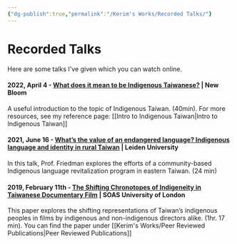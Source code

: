```yaml
---
{"dg-publish":true,"permalink":"/Kerim's Works/Recorded Talks/"}
---
```


# Recorded Talks

Here are some talks I've given which you can watch online.

#### 2022, April 4 - [What does it mean to be Indigenous Taiwanese?](https://youtu.be/YLvQ2ddDxss) | New Bloom
A useful introduction to the topic of Indigenous Taiwan. (40min). For more resources, see my reference page: [[Intro to Indigenous Taiwan\|Intro to Indigenous Taiwan]]
#### 2021, June 16 - [What’s the value of an endangered language? Indigenous language and identity in rural Taiwan](https://www.youtube.com/watch?v=B7lWoOvE4gU) | Leiden University
In this talk, Prof. Friedman explores the efforts of a community-based Indigenous language revitalization program in eastern Taiwan. (24 min)
#### 2019, February 11th - [The Shifting Chronotopes of Indigeneity in Taiwanese Documentary Film](https://www.youtube.com/watch?v=dOqNJ5nAXjc) | SOAS University of London
This paper explores the shifting representations of Taiwan’s indigenous peoples in films by indigenous and non-indigenous directors alike. (1hr. 17 min). You can find the paper under [[Kerim's Works/Peer Reviewed Publications\|Peer Reviewed Publications]]